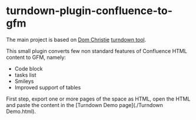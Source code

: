# turndown-plugin-confluence-to-gfm

The main project is based on [Dom Christie](https://github.com/domchristie) [turndown tool](https://github.com/domchristie/turndown-plugin-gfm).

This small plugin converts few non standard features of Confluence HTML content to GFM, namely:
* Code block
* tasks list
* Smileys
* Improved support of tables

First step, export one or more pages of the space as HTML, open the HTML and paste the content in the [Turndown Demo page](./Turndown Demo.html).
